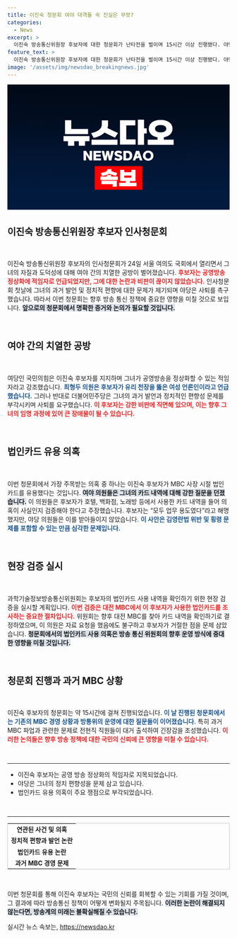 ```yaml
---
title: 이진숙 청문회 여야 대격돌 속 진실은 무엇?
categories:
  - News
excerpt: >
  이진숙 방송통신위원장 후보자에 대한 청문회가 난타전을 벌이며 15시간 이상 진행됐다. 야당은 법카 유용 의혹과 과거 발언을 문제 삼고 사퇴를 촉구, 정정성을 두고 치열한 공방이 이어졌다.
feature_text: >
  이진숙 방송통신위원장 후보자에 대한 청문회가 난타전을 벌이며 15시간 이상 진행됐다. 야당은 법카 유용 의혹과 과거 발언을 문제 삼고 사퇴를 촉구, 정정성을 두고 치열한 공방이 이어졌다.
image: '/assets/img/newsdao_breakingnews.jpg'
---
```


<p><img src="/assets/img/newsdao_breakingnews.jpg" alt="ranknews 속보" /></p>

<h2 data-ke-size="size26">이진숙 방송통신위원장 후보자 인사청문회</h2>

<p data-ke-size="size16">&nbsp;</p>

<p>이진숙 방송통신위원장 후보자의 인사청문회가 24일 서울 여의도 국회에서 열리면서 그녀의 자질과 도덕성에 대해 여야 간의 치열한 공방이 벌어졌습니다. <b><span style="color: #ee2323;">후보자는 공영방송 정상화에 적임자로 언급되었지만, 그에 대한 논란과 비판이 끊이지 않았습니다.</span></b> 인사청문회 첫날에 그녀의 과거 발언 및 정치적 편향에 대한 문제가 제기되며 야당은 사퇴를 촉구했습니다. 따라서 이번 청문회는 향후 방송 통신 정책에 중요한 영향을 미칠 것으로 보입니다. <b><span style="background-color: #21538527;">앞으로의 청문회에서 명확한 증거와 논의가 필요할 것입니다.</span></b> </p>

<p data-ke-size="size16">&nbsp;</p>

<h2 data-ke-size="size26">여야 간의 치열한 공방</h2>

<p data-ke-size="size16">&nbsp;</p>

<p>여당인 국민의힘은 이진숙 후보자를 지지하며 그녀가 공영방송을 정상화할 수 있는 적임자라고 강조했습니다. <b><span style="color: #1a5490;">최형두 의원은 후보자가 유리 천장을 뚫은 여성 언론인이라고 언급했습니다.</span></b> 그러나 반대로 더불어민주당은 그녀의 과거 발언과 정치적인 편향성 문제를 부각시키며 사퇴를 요구했습니다. <b><span style="color: #ee2323;">이 후보자는 강한 비판에 직면해 있으며, 이는 향후 그녀의 임명 과정에 있어 큰 장애물이 될 수 있습니다.</span></b> </p>

<p data-ke-size="size16">&nbsp;</p>

<h2 data-ke-size="size26">법인카드 유용 의혹</h2>

<p data-ke-size="size16">&nbsp;</p>

<p>이번 청문회에서 가장 주목받는 의혹 중 하나는 이진숙 후보자가 MBC 사장 시절 법인카드를 유용했다는 것입니다. <b><span style="background-color: #21538527;">여야 의원들은 그녀의 카드 내역에 대해 강한 질문을 던졌습니다.</span></b> 이 의원들은 후보자가 호텔, 백화점, 노래방 등에서 사용한 카드 내역을 들어 의혹이 사실인지 검증해야 한다고 주장했습니다. 후보자는 “모두 업무 용도였다”라고 해명했지만, 야당 의원들은 이를 받아들이지 않았습니다. <b><span style="color: #1a5490;">이 사안은 김영란법 위반 및 횡령 문제를 포함할 수 있는 만큼 심각한 문제입니다.</span></b> </p>

<p data-ke-size="size16">&nbsp;</p>

<h2 data-ke-size="size26">현장 검증 실시</h2>

<p data-ke-size="size16">&nbsp;</p>

<p>과학기술정보방송통신위원회는 후보자의 법인카드 사용 내역을 확인하기 위한 현장 검증을 실시할 계획입니다. <b><span style="color: #ee2323;">이번 검증은 대전 MBC에서 이 후보자가 사용한 법인카드를 조사하는 중요한 절차입니다.</span></b> 위원회는 향후 대전 MBC를 찾아 카드 내역을 확인하기로 결정하였으며, 이 의원은 자료 요청을 했음에도 불구하고 후보자가 거절한 점을 문제 삼았습니다. <b><span style="background-color: #21538527;">청문회에서의 법인카드 사용 의혹은 방송 통신 위원회의 향후 운영 방식에 중대한 영향을 미칠 것입니다.</span></b> </p>

<p data-ke-size="size16">&nbsp;</p>

<h2 data-ke-size="size26">청문회 진행과 과거 MBC 상황</h2>

<p data-ke-size="size16">&nbsp;</p>

<p>이진숙 후보자의 청문회는 약 15시간에 걸쳐 진행되었습니다. <b><span style="color: #1a5490;">이 날 진행된 청문회에서는 기존의 MBC 경영 상황과 방통위의 운영에 대한 질문들이 이어졌습니다.</span></b> 특히 과거 MBC 파업과 관련한 문제로 전현직 직원들이 대거 출석하여 긴장감을 조성했습니다. <b><span style="color: #ee2323;">이러한 논의들은 향후 방송 정책에 대한 국민의 신뢰에 큰 영향을 미칠 수 있습니다.</span></b></p>

<p data-ke-size="size16">&nbsp;</p>

<hr>

<ul>
  <li>이진숙 후보자는 공영 방송 정상화의 적임자로 지목되었습니다.</li>
  <li>야당은 그녀의 정치 편향성을 문제 삼고 있습니다.</li>
  <li>법인카드 유용 의혹이 주요 쟁점으로 부각되었습니다.</li>
</ul>

<p data-ke-size="size16">&nbsp;</p>

<hr>

<table style="width: 100%; border: 1px solid #ccc; text-align: left;">
  <tr>
    <td style="text-align: center; height: 17px;"><b>연관된 사건 및 의혹</b></td>
  </tr>
  <tr>
    <td style="text-align: center; height: 17px;"><b>정치적 편향과 발언 논란</b></td>
  </tr>
  <tr>
    <td style="text-align: center; height: 17px;"><b>법인카드 유용 논란</b></td>
  </tr>
  <tr>
    <td style="text-align: center; height: 17px;"><b>과거 MBC 경영 문제</b></td>
  </tr>
</table>

<p data-ke-size="size16">&nbsp;</p>

<p>이번 청문회를 통해 이진숙 후보자는 국민의 신뢰를 회복할 수 있는 기회를 가질 것이며, 그 결과에 따라 방송통신 정책이 어떻게 변화될지 주목됩니다. <b><span style="background-color: #21538527;">이러한 논란이 해결되지 않는다면, 방송계의 미래는 불확실해질 수 있습니다.</span></b></p>
실시간 뉴스 속보는, <a href="https://newsdao.kr" rel="dofollow">https://newsdao.kr</a>


